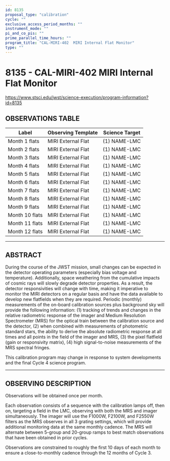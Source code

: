 ```yaml
---
id: 8135
proposal_type: "calibration"
cycle: ""
exclusive_access_period_months: ""
instrument_mode: ""
pi_and_co_pis: ""
prime_parallel_time_hours: ""
program_title: "CAL-MIRI-402  MIRI Internal Flat Monitor"
type: ""
---
```

# 8135 - CAL-MIRI-402  MIRI Internal Flat Monitor
https://www.stsci.edu/jwst/science-execution/program-information?id=8135
## OBSERVATIONS TABLE
| Label          | Observing Template | Science Target |
|----------------|--------------------|----------------|
| Month 1 flats  | MIRI External Flat | (1) NAME-LMC   |
| Month 2 flats  | MIRI External Flat | (1) NAME-LMC   |
| Month 3 flats  | MIRI External Flat | (1) NAME-LMC   |
| Month 4 flats  | MIRI External Flat | (1) NAME-LMC   |
| Month 5 flats  | MIRI External Flat | (1) NAME-LMC   |
| Month 6 flats  | MIRI External Flat | (1) NAME-LMC   |
| Month 7 flats  | MIRI External Flat | (1) NAME-LMC   |
| Month 8 flats  | MIRI External Flat | (1) NAME-LMC   |
| Month 9 flats  | MIRI External Flat | (1) NAME-LMC   |
| Month 10 flats | MIRI External Flat | (1) NAME-LMC   |
| Month 11 flats | MIRI External Flat | (1) NAME-LMC   |
| Month 12 flats | MIRI External Flat | (1) NAME-LMC   |

---

## ABSTRACT

During the course of the JWST mission, small changes can be expected in the detector operating parameters (especially bias voltage and temperature). Additionally, space weathering from the cumulative impacts of cosmic rays will slowly degrade detector properties. As a result, the detector responsivities will change with time, making it imperative to monitor the MIRI detectors on a regular basis and have the data available to develop new flatfields when they are required. Periodic (monthly) measurements of the on-board calibration sources plus background sky will provide the following information: (1) tracking of trends and changes in the relative radiometric response of the imager and Medium Resolution Spectrometer (MRS) for the optical train between the calibration source and the detector, (2) when combined with measurements of photometric standard stars, the ability to derive the absolute radiometric response at all times and all points in the field of the imager and MRS, (3) the pixel flatfield (gain or responsivity matrix), (4) high signal-to-noise measurements of the MRS spectral fringes.

This calibration program may change in response to system developments and the final Cycle 4 science program.

---

## OBSERVING DESCRIPTION

Observations will be obtained once per month.

Each observation consists of a sequence with the calibration lamps off, then on, targeting a field in the LMC, observing with both the MRS and imager simultaneously. The imager will use the F1000W, F2100W, and F2550W filters as the MRS observes in all 3 grating settings, which will provide additional monitoring data at the same monthly cadence. The MRS will alternate between 5-group and 20-group ramps to best match observations that have been obtained in prior cycles.

Observations are constrained to roughly the first 10 days of each month to ensure a close-to-monthly cadence through the 12 months of Cycle 3.